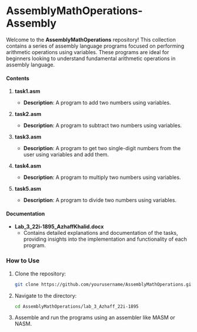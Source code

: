 # AssemblyMathOperations-Assembly

Welcome to the **AssemblyMathOperations** repository! This collection contains a series of assembly language programs focused on performing arithmetic operations using variables. These programs are ideal for beginners looking to understand fundamental arithmetic operations in assembly language.

#### Contents

1. **task1.asm**
   - **Description**: A program to add two numbers using variables.

2. **task2.asm**
   - **Description**: A program to subtract two numbers using variables.

3. **task3.asm**
   - **Description**: A program to get two single-digit numbers from the user using variables and add them.

4. **task4.asm**
   - **Description**: A program to multiply two numbers using variables.

5. **task5.asm**
   - **Description**: A program to divide two numbers using variables.

#### Documentation

- **Lab_3_22i-1895_AzhaffKhalid.docx**
  - Contains detailed explanations and documentation of the tasks, providing insights into the implementation and functionality of each program.

### How to Use

1. Clone the repository:
   ```sh
   git clone https://github.com/yourusername/AssemblyMathOperations.git
   ```

2. Navigate to the directory:
   ```sh
   cd AssemblyMathOperations/lab_3_Azhaff_22i-1895
   ```

3. Assemble and run the programs using an assembler like MASM or NASM.
